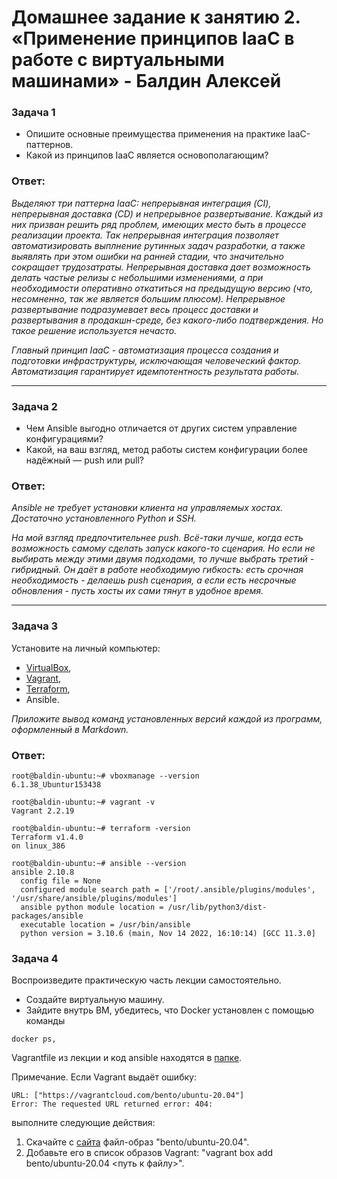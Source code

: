 # Домашнее задание к занятию 2. «Применение принципов IaaC в работе с виртуальными машинами» - Балдин Алексей

### Задача 1

- Опишите основные преимущества применения на практике IaaC-паттернов.
- Какой из принципов IaaC является основополагающим?

### Ответ:

*Выделяют три паттерна IaaC: непрерывная интеграция (CI), непрерывная доставка (CD) и непрерывное развертывание. Каждый из них призван решить ряд проблем, имеющих место быть в процессе реализации проекта. Так непрерывная интеграция позволяет автоматизировать выплнение рутинных задач разработки, а также выявлять при этом ошибки на ранней стадии, что значительно сокращает трудозатраты. Непрерывная доставка дает возможность делать частые релизы с небольшими изменениями, а при необходимости оперативно откатиться на предыдущую версию (что, несомненно, так же является большим плюсом). Непрерывное развертывание подразумевает весь процесс доставки и развертывания в продакшн-среде, без какого-либо подтверждения. Но такое решение используется нечасто.*

*Главный принцип IaaC - автоматизация процесса создания и подготовки инфраструктуры, исключающая человеческий фактор. Автоматизация гарантирует идемпотентность результата работы.*
___

### Задача 2

- Чем Ansible выгодно отличается от других систем управление конфигурациями?
- Какой, на ваш взгляд, метод работы систем конфигурации более надёжный — push или pull?

### Ответ:

*Ansible не требует установки клиента на управляемых хостах. Достаточно установленного Python и SSH.*

*На мой взгляд предпочтительнее push. Всё-таки лучше, когда есть возможность самому сделать запуск какого-то сценария. Но если не выбирать между этими двумя подходами, то лучше выбрать третий - гибридный. Он даёт в работе необходимую гибкость: есть срочная необходимость - делаешь push сценария, а если есть несрочные обновления - пусть хосты их сами тянут в удобное время.*
___

### Задача 3

Установите на личный компьютер:

- [VirtualBox](https://www.virtualbox.org/),
- [Vagrant](https://github.com/netology-code/devops-materials),
- [Terraform](https://github.com/netology-code/devops-materials/blob/master/README.md),
- Ansible.

*Приложите вывод команд установленных версий каждой из программ, оформленный в Markdown.*

### Ответ:

```console
root@baldin-ubuntu:~# vboxmanage --version
6.1.38_Ubuntur153438
```

```console
root@baldin-ubuntu:~# vagrant -v
Vagrant 2.2.19
```

```console
root@baldin-ubuntu:~# terraform -version
Terraform v1.4.0
on linux_386
```

```console
root@baldin-ubuntu:~# ansible --version
ansible 2.10.8
  config file = None
  configured module search path = ['/root/.ansible/plugins/modules', '/usr/share/ansible/plugins/modules']
  ansible python module location = /usr/lib/python3/dist-packages/ansible
  executable location = /usr/bin/ansible
  python version = 3.10.6 (main, Nov 14 2022, 16:10:14) [GCC 11.3.0]
```

### Задача 4 

Воспроизведите практическую часть лекции самостоятельно.

- Создайте виртуальную машину.
- Зайдите внутрь ВМ, убедитесь, что Docker установлен с помощью команды
```
docker ps,
```
Vagrantfile из лекции и код ansible находятся в [папке](https://github.com/netology-code/virt-homeworks/tree/virt-11/05-virt-02-iaac/src).

Примечание. Если Vagrant выдаёт ошибку:
```
URL: ["https://vagrantcloud.com/bento/ubuntu-20.04"]     
Error: The requested URL returned error: 404:
```

выполните следующие действия:

1. Скачайте с [сайта](https://app.vagrantup.com/bento/boxes/ubuntu-20.04) файл-образ "bento/ubuntu-20.04".
2. Добавьте его в список образов Vagrant: "vagrant box add bento/ubuntu-20.04 <путь к файлу>".
